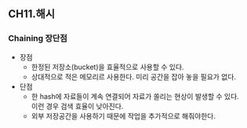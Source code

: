 ## CH11.해시

### Chaining 장단점
* 장점
	* 한정된 저장소(bucket)을 효율적으로 사용할 수 있다.
	* 상대적으로 적은 메모리르 사용한다. 미리 공간을 잡아 놓을 필요가 없다.
* 단점
	* 한 hash에 자료들이 계속 연결되어 자료가 쏠리는 현상이 발생할 수 있다.  
	이런 경우 검색 효율이 낮아진다.
	* 외부 저장공간을 사용하기 때문에 작업을 추가적으로 해줘야한다. 
